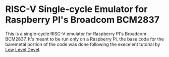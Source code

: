 # RISC-V Single-cycle Emulator for Raspberry PI's Broadcom BCM2837

This is a single-cycle RISC-V emulator for Raspberry PI's Broadcom BCM2837.
It's meant to be run only on a Raspberry Pi, the base code for the baremetal
portion of the code was done following the execelent tutorial by [Low Level Devel](https://www.youtube.com/watch?v=pd9AVmcRc6U&list=PLVxiWMqQvhg9FCteL7I0aohj1_YiUx1x8).